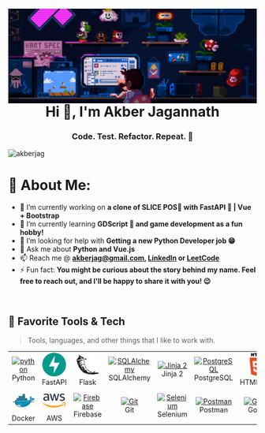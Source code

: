 <a href='https://akberjag.github.io/' target="_blank" rel="noreferrer" > <img align="right" alt="Coding" src="https://github.com/AkberJag/akberjag/blob/main/imgs/mario_code_banner.gif"/></a><br/><br/>

<h1 align="center">Hi 👋, I'm Akber Jagannath</h1>
<h3 align="center">Code. Test. Refactor. Repeat. 🐍</h3>

<p align="left"> <img src="https://komarev.com/ghpvc/?username=akberjag&label=Profile%20views&color=0e75b6&style=flat" alt="akberjag" /> </p>

# 💫 About Me:
- 🔭 I’m currently working on **a clone of SLICE POS🍕 with FastAPI 🚀 | Vue + Bootstrap**
- 🌱 I’m currently learning **GDScript 👾 and game development as a fun hobby!**
- 🤝 I’m looking for help with **Getting a new Python Developer job 😁**
- 💬 Ask me about **Python and Vue.js**
- 📫 Reach me @ **akberjag@gmail.com, [LinkedIn](https://www.linkedin.com/in/akberjag/) or [LeetCode](https://www.leetcode.com/akberjag)**
- ⚡ Fun fact: **You might be curious about the story behind my name. Feel free to reach out, and I'll be happy to share it with you! 😉**
<br/>


<h2 align="left" id="macropower-tech">🔨 Favorite Tools & Tech</h2>

> Tools, languages, and other things that I like to work with.

<table>
  <tr>
    <td align="center" width="96">
      <a href="https://www.python.org" target="_blank" rel="noreferrer" tooltip="Python 3">  <img src="https://s3.dualstack.us-east-2.amazonaws.com/pythondotorg-assets/media/files/python-logo-only.svg" alt="python"  height="48"/></a>
      <br>Python
    </td>
    <td align="center" width="96">
      <a href="https://fastapi.tiangolo.com/" target="_blank" rel="noreferrer" tooltip="FastAPI">  <img src="https://github.com/AkberJag/akberjag/blob/main/imgs/fastapi.svg" alt="FastAPI" width="48" height="48"/></a>
      <br>FastAPI
    </td>
    <td align="center" width="96">
      <a href="https://flask.palletsprojects.com/" target="_blank" rel="noreferrer" tooltip="Flask">  <img src="https://github.com/AkberJag/akberjag/blob/main/imgs/flask.svg" alt="Flask" width="48" height="48"/></a>
      <br>Flask
    </td>
    <td align="center" width="96">
      <a href="https://www.sqlalchemy.org/" target="_blank" rel="noreferrer" tooltip="SQLAlchemy">  <img src="https://upload.wikimedia.org/wikipedia/commons/thumb/d/d7/SQLAlchemy.svg/180px-SQLAlchemy.svg.png" alt="SQLAlchemy" width="48" height="48"/></a>
      <br>SQLAlchemy
    </td>
    <td align="center" width="96">
      <a href="https://jinja.palletsprojects.com" target="_blank" rel="noreferrer" tooltip="Jinja 2">  <img src="https://jinja.palletsprojects.com/en/3.1.x/_images/jinja-logo.png" alt="Jinja 2"  height="48"/></a>
      <br>Jinja 2
    </td>
    <td align="center" width="96">
      <a href="https://www.postgresql.org" target="_blank" rel="noreferrer" tooltip="PostgreSQL">  <img src="https://wiki.postgresql.org/images/9/9a/PostgreSQL_logo.3colors.540x557.png" alt="PostgreSQL"  width="48" height="48"/></a>
      <br>PostgreSQL
    </td>
    <td align="center" width="96">
      <a href="https://developer.mozilla.org/en-US/docs/Web/JavaScript" target="_blank" rel="noreferrer" tooltip="HTML/CSS">  <img src="https://raw.githubusercontent.com/devicons/devicon/master/icons/html5/html5-original-wordmark.svg" alt="HTML/CSS"  width="48" height="48"/></a>
      <br>HTML/CSS
    </td>
    <td align="center" width="96">
      <a href="https://www.w3.org/html/" target="_blank" rel="noreferrer" tooltip="HTML/CSS">  <img src="https://upload.wikimedia.org/wikipedia/commons/thumb/6/6a/JavaScript-logo.png/900px-JavaScript-logo.png" alt="JavaScript"  width="48" height="48"/></a>
      <br>JavaScript
    </td>
    <td align="center" width="96">
      <a href="https://vuejs.org/" target="_blank" rel="noreferrer" tooltip="Vue 3">  <img src="https://upload.wikimedia.org/wikipedia/commons/thumb/9/95/Vue.js_Logo_2.svg/768px-Vue.js_Logo_2.svg.png" alt="Vue 3"  width="48" height="48"/></a>
      <br>Vue.js
    </td>
    <td align="center" width="96">
      <a href="https://vuejs.org/" target="_blank" rel="noreferrer" tooltip="Bootstrap">  <img src="https://getbootstrap.com/docs/5.0/assets/brand/bootstrap-logo.svg" alt="Bootstrap"  width="48" /></a>
      <br>Bootstrap
    </td>
  </tr>
   <tr>
    <td align="center" width="96">
      <a href="https://www.docker.com/" target="_blank" rel="noreferrer" tooltip="Docker">  <img src="https://github.com/AkberJag/akberjag/blob/main/imgs/docker-original.svg" alt="Docker"  height="48"/></a>
      <br>Docker
    </td>
    <td align="center" width="96">
      <a href="https://www.aws.com/" target="_blank" rel="noreferrer" tooltip="AWS">  <img src="https://raw.githubusercontent.com/devicons/devicon/master/icons/amazonwebservices/amazonwebservices-original-wordmark.svg" alt="AWS" width="48" height="48"/></a>
      <br>AWS
    </td>
    <td align="center" width="96">
      <a href="https://firebase.google.com/" target="_blank" rel="noreferrer" tooltip="Firebase">  <img src="https://www.vectorlogo.zone/logos/firebase/firebase-icon.svg" alt="Firebase" width="48" height="48"/></a>
      <br>Firebase
    </td>
     <td align="center" width="96">
      <a href="https://git-scm.com/" target="_blank" rel="noreferrer" tooltip="Git">  <img src="https://git-scm.com/images/logos/downloads/Git-Icon-1788C.svg" alt="Git" width="48" height="48"/></a>
      <br>Git
    </td>
    <td align="center" width="96">
      <a href="https://www.selenium.dev" target="_blank" rel="noreferrer" tooltip="Selenium">  <img src="https://raw.githubusercontent.com/detain/svg-logos/780f25886640cef088af994181646db2f6b1a3f8/svg/selenium-logo.svg" alt="Selenium" width="48" height="48"/></a>
      <br>Selenium
    </td>
    <td align="center" width="96">
      <a href="https://www.selenium.dev" target="_blank" rel="noreferrer" tooltip="Postman">  <img src="https://voyager.postman.com/logo/postman-logo-icon-orange.svg" alt="Postman" width="48" height="48"/></a>
      <br>Postman
    </td>
    <td align="center" width="96">
      <a href="https://www.godotengine.org/" target="_blank" rel="noreferrer" tooltip="Godot">  <img src="https://godotengine.org/assets/press/icon_color.png" alt="Godot" width="48" height="48"/></a>
      <br>Godot
    </td>
    <td align="center" width="96">
      <a href="https://www.linux.org/" target="_blank" rel="noreferrer" tooltip="Linux">  <img src="https://raw.githubusercontent.com/devicons/devicon/master/icons/linux/linux-original.svg" alt="Linux" width="48" height="48"/></a>
      <br>Linux
    </td>
    <td align="center" width="96">
      <a href="https://www.jenkins.io/" target="_blank" rel="noreferrer" tooltip="Jenkins">  <img src="https://www.jenkins.io/images/logo_128.png" alt="Jenkins" width="48" height="48"/></a>
      <br>Jenkins
    </td>
    <td align="center" width="96">
      <a href="https://www.photoshop.com/en" target="_blank" rel="noreferrer" tooltip="Photoshop">  <img src="https://raw.githubusercontent.com/devicons/devicon/master/icons/photoshop/photoshop-line.svg" alt="Photoshop" width="48" height="48"/></a>
      <br>Photoshop
    </td>
</table>
